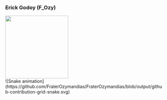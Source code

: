 ### Erick Godoy (F_Ozy)

<div>
  <a href="https://github.com/FraterOzymandias">
  <img height=200 src="https://github-readme-stats.vercel.app/api?username=ErickGodoy&show_icons=true&theme=cobalt" />
  
</a>
</div>
![Snake animation](https://github.com/FraterOzymandias/FraterOzymandias/blob/output/github-contribution-grid-snake.svg)
